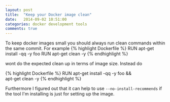 ```yaml
---
layout: post
title:  "Keep your Docker image clean"
date:   2014-09-02 10:51:00
categories: docker development tools
comments: true
---
```


To keep docker images small you should always run clean commands within the same commit. For example
{% highlight Dockerfile %}
RUN apt-get install -qq -y foo
RUN apt-get clean -y
{% endhighlight %}

wont do the expected clean up in terms of image size. Instead do

{% highlight Dockerfile %}
RUN apt-get install -qq -y foo && \
    apt-get clean -y
{% endhighlight %}

Furthermore I figured out that it can help to use `--no-install-recommends` if the tool I'm installing is just for setting up the image.
